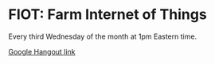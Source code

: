 # FIOT: Farm Internet of Things

Every third Wednesday of the month at 1pm Eastern time.

[Google Hangout link](https://hangouts.google.com/hangouts/_/tafmgxklmbhibjgk4pd7uttwlie)

